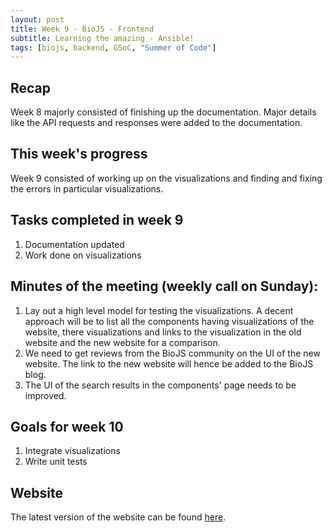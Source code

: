 ```yaml
---
layout: post
title: Week 9 - BioJS - Frontend
subtitle: Learning the amazing - Ansible!
tags: [biojs, backend, GSoC, "Summer of Code"]
---
```


## Recap
Week 8 majorly consisted of finishing up the documentation. Major details like the API requests and responses were added to the documentation.
## This week's progress
Week 9 consisted of working up on the visualizations and finding and fixing the errors in particular visualizations.

## Tasks completed in week 9
  1. Documentation updated
  2. Work done on visualizations

## Minutes of the meeting (weekly call on Sunday):
  1. Lay out a high level model for testing the visualizations. A decent approach will be to list all the components having visualizations of the website, there visualizations and links to the visualization in the old website and the new website for a comparison.
  2. We need to get reviews from the BioJS community on the UI of the new website. The link to the new website will hence be added to the BioJS blog.
  3. The UI of the search results in the components' page needs to be improved.

## Goals for week 10
  1. Integrate visualizations
  2. Write unit tests

## Website
The latest version of the website can be found [here](http://139.59.93.32/biojs-frontend/dist/#/).
